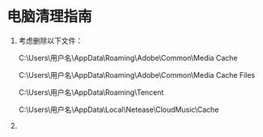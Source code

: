 # 电脑清理指南

1. 考虑删除以下文件： 

   C:\Users\用户名\AppData\Roaming\Adobe\Common\Media Cache

   C:\Users\用户名\AppData\Roaming\Adobe\Common\Media Cache Files

   C:\Users\用户名\AppData\Roaming\Tencent

   C:\Users\用户名\AppData\Local\Netease\CloudMusic\Cache

2. 

